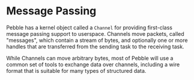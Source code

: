 # Message Passing
Pebble has a kernel object called a `Channel` for providing first-class message passing support to userspace.
Channels move packets, called "messages", which contain a stream of bytes, and optionally one or more handles that
are transferred from the sending task to the receiving task.

While Channels can move arbitrary bytes, most of Pebble will use a common set of tools to exchange data over
channels, including a wire format that is suitable for many types of structured data.
